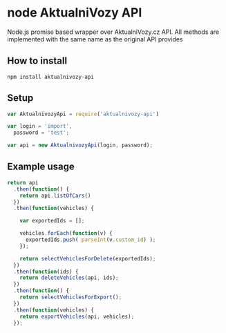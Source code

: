 # node AktualniVozy API

Node.js promise based wrapper over AktualniVozy.cz API.
All methods are implemented with the same name as the original API provides

## How to install
```
npm install aktualnivozy-api
```

## Setup

```javascript
var AktualnivozyApi = require('aktualnivozy-api')

var login = 'import',
  password = 'test';

var api = new AktualnivozyApi(login, password);
```


## Example usage

```javascript
return api
  .then(function() {
    return api.listOfCars()
  })
  .then(function(vehicles) {

    var exportedIds = [];

    vehicles.forEach(function(v) {
      exportedIds.push( parseInt(v.custom_id) );
    });

    return selectVehiclesForDelete(exportedIds);
  })
  .then(function(ids) {
    return deleteVehicles(api, ids);
  })
  .then(function() {
    return selectVehiclesForExport();
  })
  .then(function(vehicles) {
    return exportVehicles(api, vehicles);
  });
```
